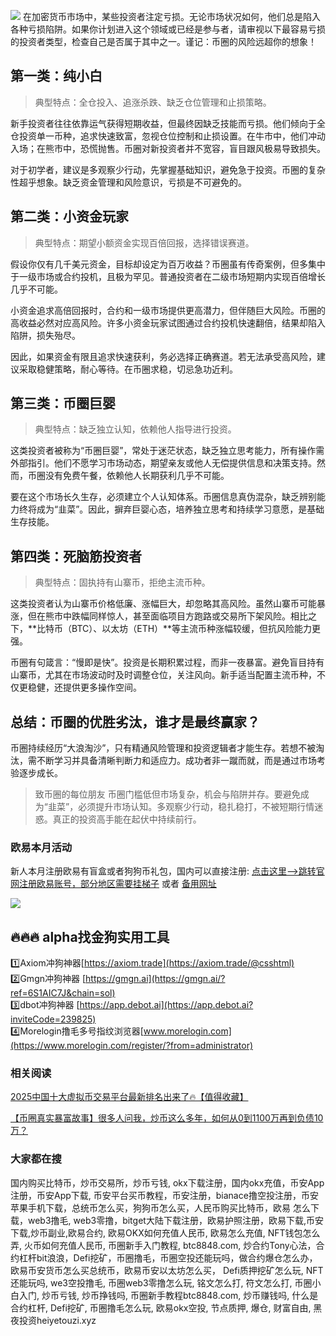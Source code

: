 ![](https://ac63e02.webp.li/biquanchaobirongyikui001.png)
在加密货币市场中，某些投资者注定亏损。无论市场状况如何，他们总是陷入各种亏损陷阱。如果你计划进入这个领域或已经是参与者，请审视以下最容易亏损的投资者类型，检查自己是否属于其中之一。谨记：币圈的风险远超你的想象！

## 第一类：纯小白

>典型特点：全仓投入、追涨杀跌、缺乏仓位管理和止损策略。

新手投资者往往依靠运气获得短期收益，但最终因缺乏技能而亏损。他们倾向于全仓投资单一币种，追求快速致富，忽视仓位控制和止损设置。在牛市中，他们冲动入场；在熊市中，恐慌抛售。币圈对新投资者并不宽容，盲目跟风极易导致损失。

对于初学者，建议是多观察少行动，先掌握基础知识，避免急于投资。币圈的复杂性超乎想象。缺乏资金管理和风险意识，亏损是不可避免的。

## 第二类：小资金玩家

>典型特点：期望小额资金实现百倍回报，选择错误赛道。

假设你仅有几千美元资金，目标却设定为百万收益？币圈虽有传奇案例，但多集中于一级市场或合约投机，且极为罕见。普通投资者在二级市场短期内实现百倍增长几乎不可能。

小资金追求高倍回报时，合约和一级市场提供更高潜力，但伴随巨大风险。币圈的高收益必然对应高风险。许多小资金玩家试图通过合约投机快速翻倍，结果却陷入陷阱，损失殆尽。

因此，如果资金有限且追求快速获利，务必选择正确赛道。若无法承受高风险，建议采取稳健策略，耐心等待。在币圈求稳，切忌急功近利。

## 第三类：币圈巨婴

>典型特点：缺乏独立认知，依赖他人指导进行投资。

这类投资者被称为“币圈巨婴”，常处于迷茫状态，缺乏独立思考能力，所有操作需外部指引。他们不愿学习市场动态，期望亲友或他人无偿提供信息和决策支持。然而，币圈没有免费午餐，依赖他人长期获利几乎不可能。

要在这个市场长久生存，必须建立个人认知体系。币圈信息真伪混杂，缺乏辨别能力终将成为“韭菜”。因此，摒弃巨婴心态，培养独立思考和持续学习意愿，是基础生存技能。

## 第四类：死脑筋投资者

>典型特点：固执持有山寨币，拒绝主流币种。

这类投资者认为山寨币价格低廉、涨幅巨大，却忽略其高风险。虽然山寨币可能暴涨，但在熊市中跌幅同样惊人，甚至面临项目方跑路或交易所下架风险。相比之下，**比特币（BTC）、以太坊（ETH）**等主流币种涨幅较缓，但抗风险能力更强。

币圈有句箴言：“慢即是快”。投资是长期积累过程，而非一夜暴富。避免盲目持有山寨币，尤其在市场波动时及时调整仓位，关注风向。新手适当配置主流币种，不仅更稳健，还提供更多操作空间。

## 总结：币圈的优胜劣汰，谁才是最终赢家？

币圈持续经历“大浪淘沙”，只有精通风险管理和投资逻辑者才能生存。若想不被淘汰，需不断学习并具备清晰判断力和适应力。成功者非一蹴而就，而是通过市场考验逐步成长。

>致币圈的每位朋友
币圈门槛低但市场复杂，机会与陷阱并存。要避免成为“韭菜”，必须提升市场认知。多观察少行动，稳扎稳打，不被短期行情迷惑。真正的投资高手能在起伏中持续前行。

### 欧易本月活动
新人本月注册欧易有盲盒或者狗狗币礼包，国内可以直接注册:  [点击这里–>跳转官网注册欧易账号，部分地区需要挂梯子](https://www.okx.com/zh-hans/join/74873351)  或者 [备用网址](https://www.chouyi.world/zh-hans/join/18639032)

[![](https://fe095ec.webp.li/top-10-exchanges-001.jpg)](https://www.chouyi.world/zh-hans/join/18639032)


## 🔥🔥🔥 alpha找金狗实用工具
1️⃣Axiom冲狗神器[https://axiom.trade](https://axiom.trade/@csshtml)  
2️⃣Gmgn冲狗神器 [https://gmgn.ai](https://gmgn.ai/?ref=6S1AIC7J&chain=sol)  
3️⃣dbot冲狗神器 [https://app.debot.ai](https://app.debot.ai?inviteCode=239825)  
4️⃣Morelogin撸毛多号指纹浏览器[www.morelogin.com](https://www.morelogin.com/register/?from=administrator)  


### 相关阅读
[2025中国十大虚拟币交易平台最新排名出来了🔥【值得收藏】](https://btc8848.com/top-10-exchanges/)

[【币圈真实暴富故事】很多人问我，炒币这么多年，如何从0到1100万再到负债10万？](https://heiyetouzi.xyz/biquanstory001/)


### 大家都在搜
国内购买比特币，炒币交易所，炒币亏钱, okx下载注册，国内okx充值，币安App注册，币安App下载, 币安平台买币教程，币安注册，bianace撸空投注册，币安苹果手机下载，总统币怎么买，狗狗币怎么买，人民币购买比特币，欧易 怎么下载，web3撸毛, web3零撸，bitget大陆下载注册，欧易护照注册，欧易下载,币安下载,炒币副业,欧易合约, 欧易OKX如何充值人民币, 欧易怎么充值, NFT钱包怎么弄, 火币如何充值人民币, 币圈新手入门教程, btc8848.com, 炒合约Tony心法，合约杠杆bit浪浪，Defi挖矿，币圈撸毛，币圈空投还能玩吗，做合约爆仓怎么办，欧易币安货币怎么买总统币，欧易币安以太坊怎么买， Defi质押挖矿怎么玩, NFT还能玩吗, we3空投撸毛, 币圈web3零撸怎么玩, 铭文怎么打, 符文怎么打, 币圈小白入门, 炒币亏钱, 炒币挣钱吗, 币圈新手教程btc8848.com, 炒币赚钱吗, 什么是合约杠杆, Defi挖矿, 币圈撸毛怎么玩, 欧易okx空投, 节点质押, 爆仓, 财富自由, 黑夜投资heiyetouzi.xyz